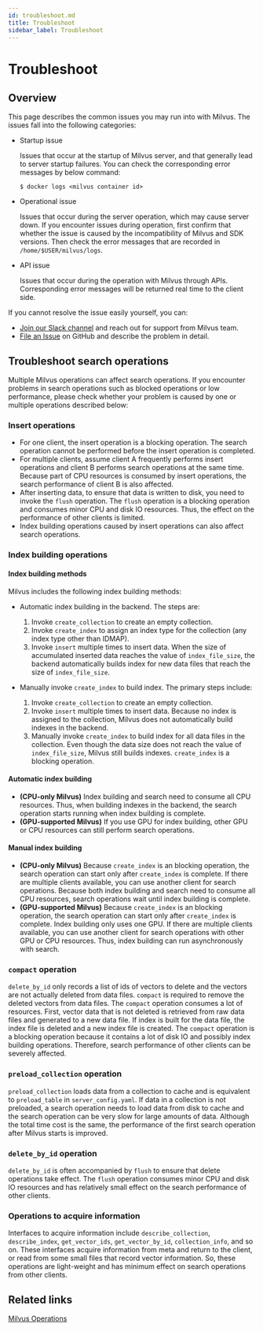 ```yaml
---
id: troubleshoot.md
title: Troubleshoot
sidebar_label: Troubleshoot
---
```


# Troubleshoot

## Overview

This page describes the common issues you may run into with Milvus. The issues fall into the following categories:

- Startup issue

  Issues that occur at the startup of Milvus server, and that generally lead to server startup failures. You can check the corresponding error messages by below command:

  ```shell
  $ docker logs <milvus container id>
  ```

- Operational issue

  Issues that occur during the server operation, which may cause server down. If you encounter issues during operation, first confirm that whether the issue is caused by the incompatibility of Milvus and SDK versions. Then check the error messages that are recorded in `/home/$USER/milvus/logs`.

- API issue

  Issues that occur during the operation with Milvus through APIs. Corresponding error messages will be returned real time to the client side.

If you cannot resolve the issue easily yourself, you can:

- [Join our Slack channel](https://join.slack.com/t/milvusio/shared_invite/enQtNzY1OTQ0NDI3NjMzLWNmYmM1NmNjOTQ5MGI5NDhhYmRhMGU5M2NhNzhhMDMzY2MzNDdlYjM5ODQ5MmE3ODFlYzU3YjJkNmVlNDQ2ZTk) and reach out for support from Milvus team.
- [File an Issue](https://github.com/milvus-io/milvus/issues/new/choose) on GitHub and describe the problem in detail.

## Troubleshoot search operations

Multiple Milvus operations can affect search operations. If you encounter problems in search operations such as blocked operations or low performance, please check whether your problem is caused by one or multiple operations described below:

### Insert operations

- For one client, the insert operation is a blocking operation. The search operation cannot be performed before the insert operation is completed.
- For multiple clients, assume client A frequently performs insert operations and client B performs search operations at the same time. Because part of CPU resources is consumed by insert operations, the search performance of client B is also affected.
- After inserting data, to ensure that data is written to disk, you need to invoke the `flush` operation. The `flush` operation is a blocking operation and consumes minor CPU and disk IO resources. Thus, the effect on the performance of other clients is limited.
- Index building operations caused by insert operations can also affect search operations.

### Index building operations

#### Index building methods

Milvus includes the following index building methods:

- Automatic index building in the backend. The steps are:

  1. Invoke `create_collection` to create an empty collection.
  2. Invoke `create_index` to assign an index type for the collection (any index type other than IDMAP).
  3. Invoke `insert` multiple times to insert data. When the size of accumulated inserted data reaches the value of `index_file_size`, the backend automatically builds index for new data files that reach the size of `index_file_size`.

- Manually invoke `create_index` to build index. The primary steps include:

  1. Invoke `create_collection` to create an empty collection.
  2. Invoke `insert` multiple times to insert data. Because no index is assigned to the collection, Milvus does not automatically build indexes in the backend.
  3. Manually invoke `create_index` to build index for all data files in the collection. Even though the data size does not reach the value of `index_file_size`, Milvus still builds indexes. `create_index` is a blocking operation.

#### Automatic index building

- **(CPU-only Milvus)** Index building and search need to consume all CPU resources. Thus, when building indexes in the backend, the search operation starts running when index building is complete.
- **(GPU-supported Milvus)** If you use GPU for index building, other GPU or CPU resources can still perform search operations.

#### Manual index building

- **(CPU-only Milvus)** Because `create_index` is an blocking operation, the search operation can start only after `create_index` is complete. If there are multiple clients available, you can use another client for search operations. Because both index building and search need to consume all CPU resources, search operations wait until index building is complete.
- **(GPU-supported Milvus)** Because `create_index` is an blocking operation, the search operation can start only after `create_index` is complete. Index building only uses one GPU. If there are multiple clients available, you can use another client for search operations with other GPU or CPU resources. Thus, index building can run asynchronously with search.

### `compact` operation

`delete_by_id` only records a list of ids of vectors to delete and the vectors are not actually deleted from data files. `compact` is required to remove the deleted vectors from data files. The `compact` operation consumes a lot of resources. First, vector data that is not deleted is retrieved from raw data files and generated to a new data file. If index is built for the data file, the index file is deleted and a new index file is created. The `compact` operation is a blocking operation because it contains a lot of disk IO and possibly index building operations. Therefore, search performance of other clients can be severely affected.

### `preload_collection` operation

`preload_collection` loads data from a collection to cache and is equivalent to `preload_table` in `server_config.yaml`. If data in a collection is not preloaded, a search operation needs to load data from disk to cache and the search operation can be very slow for large amounts of data. Although the total time cost is the same, the performance of the first search operation after Milvus starts is improved.

### `delete_by_id` operation

`delete_by_id` is often accompanied by `flush` to ensure that delete operations take effect. The `flush` operation consumes minor CPU and disk IO resources and has relatively small effect on the search performance of other clients.

### Operations to acquire information

Interfaces to acquire information include `describe_collection`, `describe_index`, `get_vector_ids`, `get_vector_by_id`, `collection_info`, and so on. These interfaces acquire information from meta and return to the client, or read from some small files that record vector information. So, these operations are light-weight and has minimum effect on search operations from other clients.

## Related links

[Milvus Operations](milvus_operation.md)
